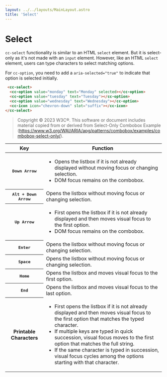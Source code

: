 ```yaml
---
layout: ../../layouts/MainLayout.astro
title: 'Select'
---
```


# Select

`cc-select` functionality is similar to an HTML `select` element. But it is select-only as it's not made with an `input` element. However, like an HTML `select` element, users can type characters to select matching options.

For `cc-option`, you need to add a `aria-selected="true"` to indicate that option is selected initially.
<div class="preview">
  <cc-select label="Start of the week" style="width: 10em;">
    <cc-option value="monday" text="Monday" aria-selected="true"></cc-option>
    <cc-option value="tuesday" text="Tuesday"></cc-option>
    <cc-option value="wednesday" text="Wednesday"></cc-option>
    <cc-option value="thursday" text="Thursday"></cc-option>
    <cc-option value="friday" text="Friday"></cc-option>
    <cc-option value="saturday" text="Saturday"></cc-option>
    <cc-option value="sunday" text="Sunday"></cc-option>
  </cc-select>
</div>

```html
 <cc-select>
  <cc-option value="monday" text="Monday" selected></cc-option>
  <cc-option value="tuesday" text="Tuesday"></cc-option>
  <cc-option value="wednesday" text="Wednesday"></cc-option>
  <cc-icon icon="chevron-down" slot="suffix"></cc-icon>
</cc-select>
```

>   Copyright © 2023 W3C®. This software or document includes material copied from or derived from Select-Only Combobox Example (https://www.w3.org/WAI/ARIA/apg/patterns/combobox/examples/combobox-select-only/).

<table aria-labelledby="kbd_label_combobox kbd_label" class="def">
  <thead>
    <tr>
      <th>Key</th>
      <th>Function</th>
    </tr>
  </thead>
  <tbody>
    <tr data-test-id="combobox-key-down-arrow">
      <th><kbd>Down Arrow</kbd></th>
      <td>
        <ul>
          <li>Opens the listbox if it is not already displayed without moving focus or changing selection.</li>
          <li>DOM focus remains on the combobox.</li>
        </ul>
      </td>
    </tr>
    <tr data-test-id="combobox-key-alt-down-arrow">
      <th><kbd>Alt + Down Arrow</kbd></th>
      <td>Opens the listbox without moving focus or changing selection.</td>
    </tr>
    <tr data-test-id="combobox-key-up-arrow">
      <th><kbd>Up Arrow</kbd></th>
      <td>
        <ul>
          <li>First opens the listbox if it is not already displayed and then moves visual focus to the first option.</li>
          <li>DOM focus remains on the combobox.</li>
        </ul>
      </td>
    </tr>
    <tr data-test-id="combobox-key-enter">
      <th><kbd>Enter</kbd></th>
      <td>Opens the listbox without moving focus or changing selection.</td>
    </tr>
    <tr data-test-id="combobox-key-space">
      <th><kbd>Space</kbd></th>
      <td>Opens the listbox without moving focus or changing selection.</td>
    </tr>
    <tr data-test-id="combobox-key-home">
      <th><kbd>Home</kbd></th>
      <td>Opens the listbox and moves visual focus to the first option.</td>
    </tr>
    <tr data-test-id="combobox-key-end">
      <th><kbd>End</kbd></th>
      <td>Opens the listbox and moves visual focus to the last option.</td>
    </tr>
    <tr data-test-id="printable-chars">
      <th>Printable Characters</th>
      <td>
        <ul>
          <li>First opens the listbox if it is not already displayed and then moves visual focus to the first option that matches the typed character.</li>
          <li>If multiple keys are typed in quick succession, visual focus moves to the first option that matches the full string.</li>
          <li>If the same character is typed in succession, visual focus cycles among the options starting with that character.</li>
        </ul>
      </td>
    </tr>
  </tbody>
</table>